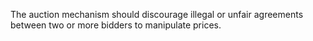 The auction mechanism should discourage illegal or unfair agreements between two or more bidders to manipulate prices. 